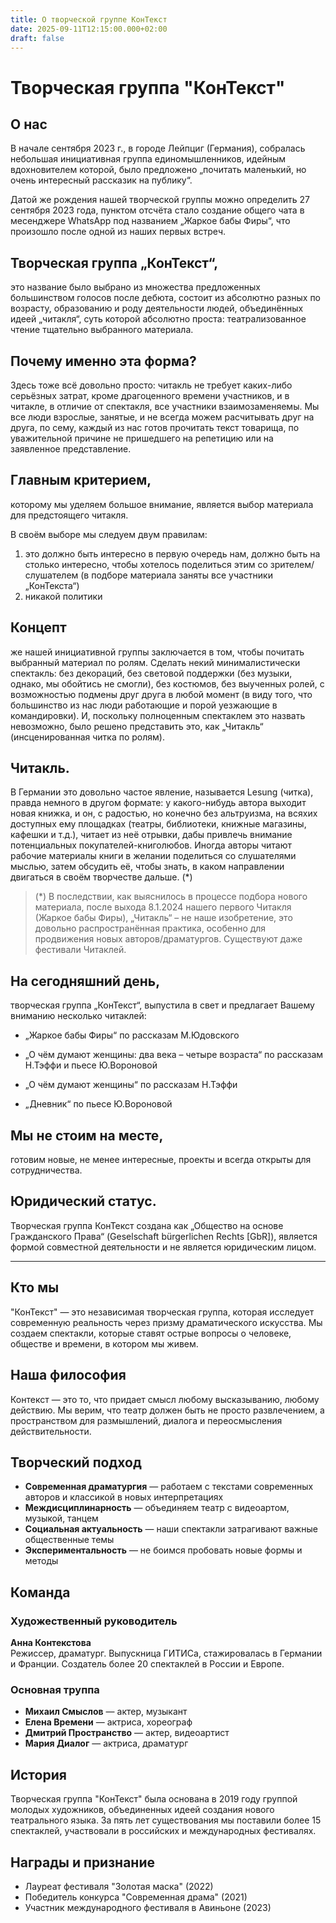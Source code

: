 ```yaml
---
title: О творческой группе КонТекст
date: 2025-09-11T12:15:00.000+02:00
draft: false
---
```

# Творческая группа "КонТекст"


## O нас

В начале сентября 2023 г., в городе Лейпциг (Германия), собралась небольшая инициативная группа единомышленников, идейным вдохновителем которой, было предложено „почитать маленький, но очень интересный рассказик на публику“.

Датой же рождения нашей творческой группы можно определить 27 сентября 2023 года, пунктом отсчёта стало создание общего чата в месенджере WhatsApp под названием „Жаркое бабы Фиры“, что произошло после одной из наших первых встреч.

## Творческая группа „КонТекст“, 

это название было выбрано из множества предложенных большинством голосов после дебюта, состоит из абсолютно разных по возрасту, образованию и роду деятельности людей, объединённых идеей „читакля“, суть которой абсолютно проста: театрализованное чтение тщательно выбранного материала.


## Почему именно эта форма? 

Здесь тоже всё довольно просто: читакль не требует каких-либо серьёзных затрат, кроме драгоценного времени участников, и в читакле, в отличие от спектакля, все участники взаимозаменяемы. Мы все люди взрослые, занятые, и не всегда можем расчитывать друг на друга, по сему, каждый из нас готов прочитать текст товарища, по уважительной причине не пришедшего на репетицию или на заявленное представление.

## Главным критерием, 
которому мы уделяем большое внимание, является выбор материала для предстоящего читакля. 

В своём выборе мы следуем двум правилам:

1) это должно быть интересно в первую очередь нам, должно быть на столько интересно, чтобы хотелось поделиться этим со зрителем/слушателем (в подборе материала заняты все участники „КонТекста“)
2) никакой политики


## Концепт 
же нашей инициативной группы заключается в том, чтобы почитать выбранный материал по ролям. Сделать некий минималистически спектакль: без декораций, без световой поддержки (без музыки, однако, мы обойтись не смогли), без костюмов, без выученных ролей, с возможностью подмены друг друга в любой момент (в виду того, что большинство из нас люди работающие и порой уезжающие в командировки). И, поскольку полноценным спектаклем это назвать невозможно, было решено представить это, как „Читакль“ (инсценированная читка по ролям).


## Читакль. 
В Германии это довольно частое явление, называется Lesung (читка), правда немного в другом формате: у какого-нибудь автора выходит новая книжка, и он, с радостью, но конечно без альтруизма, на всяхих доступных ему площадках (театры, библиотеки, книжные магазины, кафешки и т.д.), читает из неё отрывки, дабы привлечь внимание потенциальных покупателей-книголюбов. Иногда авторы читают рабочие материалы книги в желании поделиться со слушателями мыслью, затем обсудить её, чтобы знать, в каком направлении двигаться в своём творчестве дальше. (*)

> (*) В последствии, как выяснилось в процессе подбора нового материала, после 
> выхода 8.1.2024 нашего первого Читакля (Жаркое бабы Фиры), „Читакль“ – не наше
> изобретение, это довольно распространённая практика, особенно для продвижения
> новых авторов/драматургов. Существуют даже фестивали Читаклей.

## На сегодняшний день, 
творческая группа „КонТекст“, выпустила в свет и предлагает Вашему вниманию несколько читаклей:

- „Жаркое бабы Фиры“ по рассказам М.Юдовского

- „О чём думают женщины: два века – четыре возраста“ по рассказам Н.Тэффи и пьесе Ю.Вороновой

- „О чём думают женщины“ по рассказам Н.Тэффи

- „Дневник“ по пьесе Ю.Вороновой

## Мы не стоим на месте, 
готовим новые, не менее интересные, проекты и всегда открыты для сотрудничества.

## Юридический статус. 
Творческая группа КонТекст создана как „Общество на основе Гражданского Права“ (Geselschaft bürgerlichen Rechts [GbR]), является формой совместной деятельности и не является юридическим лицом.

---
## Кто мы

"КонТекст" — это независимая творческая группа, которая исследует современную реальность через призму драматического искусства. Мы создаем спектакли, которые ставят острые вопросы о человеке, обществе и времени, в котором мы живем.

## Наша философия

Контекст — это то, что придает смысл любому высказыванию, любому действию. Мы верим, что театр должен быть не просто развлечением, а пространством для размышлений, диалога и переосмысления действительности.

## Творческий подход

* **Современная драматургия** — работаем с текстами современных авторов и классикой в новых интерпретациях
* **Междисциплинарность** — объединяем театр с видеоартом, музыкой, танцем
* **Социальная актуальность** — наши спектакли затрагивают важные общественные темы
* **Экспериментальность** — не боимся пробовать новые формы и методы

## Команда

### Художественный руководитель

**Анна Контекстова**\
Режиссер, драматург. Выпускница ГИТИСа, стажировалась в Германии и Франции. Создатель более 20 спектаклей в России и Европе.

### Основная труппа

* **Михаил Смыслов** — актер, музыкант
* **Елена Времени** — актриса, хореограф  
* **Дмитрий Пространство** — актер, видеоартист
* **Мария Диалог** — актриса, драматург

## История

Творческая группа "КонТекст" была основана в 2019 году группой молодых художников, объединенных идеей создания нового театрального языка. За пять лет существования мы поставили более 15 спектаклей, участвовали в российских и международных фестивалях.

## Награды и признание

* Лауреат фестиваля "Золотая маска" (2022)
* Победитель конкурса "Современная драма" (2021)
* Участник международного фестиваля в Авиньоне (2023)
